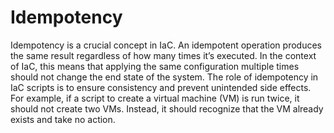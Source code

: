 # Idempotency

Idempotency is a crucial concept in IaC. An idempotent operation produces the same result regardless of how many times it’s executed. In the context of IaC, this means that applying the same configuration multiple times should not change the end state of the system. The role of idempotency in IaC scripts is to ensure consistency and prevent unintended side effects. For example, if a script to create a virtual machine (VM) is run twice, it should not create two VMs. Instead, it should recognize that the VM already exists and take no action.

